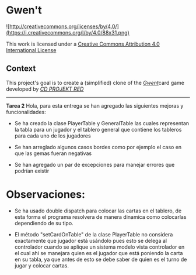 # Gwen't

![http://creativecommons.org/licenses/by/4.0/](https://i.creativecommons.org/l/by/4.0/88x31.png)

This work is licensed under a
[Creative Commons Attribution 4.0 International License](http://creativecommons.org/licenses/by/4.0/)

Context
-------

This project's goal is to create a (simplified) clone of the
[_Gwent_](https://www.playgwent.com/en)card game developed by [_CD PROJEKT RED_](https://cdprojektred.com/en/)

---

**Tarea 2**
Hola, para esta entrega se han agregado las siguientes mejoras y funcionalidades:

* Se ha creado la clase PlayerTable y GeneralTable las cuales representan la tabla para un jugador
  y el tablero general que contiene los tableros para cada uno de los jugadores

* Se han arreglado algunos casos bordes como por ejemplo el caso en que las gemas fueran negativas

* Se han agregado un par de excepciones para manejar errores que podrían existir

# Observaciones:
- Se ha usado double dispatch para colocar las cartas en el tablero,
  de esta forma el programa resolvera de manera dinamica como colocarlas
  dependiendo de su tipo.

- El método "setCardOnTable" de la clase PlayerTable no considera exactamente que jugador está usándolo
  pues esto se delega al controlador cuando se aplique un sistema modelo vista controlador en el cual ahi 
  se manejara quien es el jugador que está poniendo la carta en su tabla, ya que antes de esto se debe 
  saber de quien es el turno de jugar y colocar cartas.

